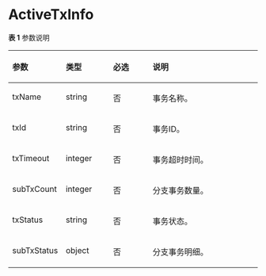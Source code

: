 # ActiveTxInfo<a name="ZH-CN_TOPIC_0115714434"></a>

**表 1**  参数说明

<a name="zh-cn_topic_0074805366_table2426172501017"></a>
<table><thead align="left"><tr id="zh-cn_topic_0074805366_row1742715252103"><th class="cellrowborder" valign="top" width="21%" id="mcps1.2.5.1.1"><p id="zh-cn_topic_0074805366_p20427825141016"><a name="zh-cn_topic_0074805366_p20427825141016"></a><a name="zh-cn_topic_0074805366_p20427825141016"></a>参数</p>
</th>
<th class="cellrowborder" valign="top" width="19%" id="mcps1.2.5.1.2"><p id="zh-cn_topic_0074805366_p942772514102"><a name="zh-cn_topic_0074805366_p942772514102"></a><a name="zh-cn_topic_0074805366_p942772514102"></a>类型</p>
</th>
<th class="cellrowborder" valign="top" width="16%" id="mcps1.2.5.1.3"><p id="zh-cn_topic_0074805366_p1442712511109"><a name="zh-cn_topic_0074805366_p1442712511109"></a><a name="zh-cn_topic_0074805366_p1442712511109"></a>必选</p>
</th>
<th class="cellrowborder" valign="top" width="44%" id="mcps1.2.5.1.4"><p id="zh-cn_topic_0074805366_p164272025201010"><a name="zh-cn_topic_0074805366_p164272025201010"></a><a name="zh-cn_topic_0074805366_p164272025201010"></a>说明</p>
</th>
</tr>
</thead>
<tbody><tr id="zh-cn_topic_0074805366_row15428122518105"><td class="cellrowborder" valign="top" width="21%" headers="mcps1.2.5.1.1 "><p id="zh-cn_topic_0074805366_p82321145171020"><a name="zh-cn_topic_0074805366_p82321145171020"></a><a name="zh-cn_topic_0074805366_p82321145171020"></a>txName</p>
</td>
<td class="cellrowborder" valign="top" width="19%" headers="mcps1.2.5.1.2 "><p id="zh-cn_topic_0074805366_p134288253104"><a name="zh-cn_topic_0074805366_p134288253104"></a><a name="zh-cn_topic_0074805366_p134288253104"></a>string</p>
</td>
<td class="cellrowborder" valign="top" width="16%" headers="mcps1.2.5.1.3 "><p id="zh-cn_topic_0074805366_p6428152561016"><a name="zh-cn_topic_0074805366_p6428152561016"></a><a name="zh-cn_topic_0074805366_p6428152561016"></a>否</p>
</td>
<td class="cellrowborder" valign="top" width="44%" headers="mcps1.2.5.1.4 "><p id="zh-cn_topic_0074805366_p15428825141011"><a name="zh-cn_topic_0074805366_p15428825141011"></a><a name="zh-cn_topic_0074805366_p15428825141011"></a>事务名称。</p>
</td>
</tr>
<tr id="zh-cn_topic_0074805366_row64281625111017"><td class="cellrowborder" valign="top" width="21%" headers="mcps1.2.5.1.1 "><p id="zh-cn_topic_0074805366_p723194551013"><a name="zh-cn_topic_0074805366_p723194551013"></a><a name="zh-cn_topic_0074805366_p723194551013"></a>txId</p>
</td>
<td class="cellrowborder" valign="top" width="19%" headers="mcps1.2.5.1.2 "><p id="zh-cn_topic_0074805366_p342812520106"><a name="zh-cn_topic_0074805366_p342812520106"></a><a name="zh-cn_topic_0074805366_p342812520106"></a>string</p>
</td>
<td class="cellrowborder" valign="top" width="16%" headers="mcps1.2.5.1.3 "><p id="zh-cn_topic_0074805366_p1242816254104"><a name="zh-cn_topic_0074805366_p1242816254104"></a><a name="zh-cn_topic_0074805366_p1242816254104"></a>否</p>
</td>
<td class="cellrowborder" valign="top" width="44%" headers="mcps1.2.5.1.4 "><p id="zh-cn_topic_0074805366_p20428112501018"><a name="zh-cn_topic_0074805366_p20428112501018"></a><a name="zh-cn_topic_0074805366_p20428112501018"></a>事务ID。</p>
</td>
</tr>
<tr id="zh-cn_topic_0074805366_row174287251105"><td class="cellrowborder" valign="top" width="21%" headers="mcps1.2.5.1.1 "><p id="zh-cn_topic_0074805366_p172301245111016"><a name="zh-cn_topic_0074805366_p172301245111016"></a><a name="zh-cn_topic_0074805366_p172301245111016"></a>txTimeout</p>
</td>
<td class="cellrowborder" valign="top" width="19%" headers="mcps1.2.5.1.2 "><p id="zh-cn_topic_0074805366_p24281425191018"><a name="zh-cn_topic_0074805366_p24281425191018"></a><a name="zh-cn_topic_0074805366_p24281425191018"></a>integer</p>
</td>
<td class="cellrowborder" valign="top" width="16%" headers="mcps1.2.5.1.3 "><p id="zh-cn_topic_0074805366_p19428525181012"><a name="zh-cn_topic_0074805366_p19428525181012"></a><a name="zh-cn_topic_0074805366_p19428525181012"></a>否</p>
</td>
<td class="cellrowborder" valign="top" width="44%" headers="mcps1.2.5.1.4 "><p id="zh-cn_topic_0074805366_p2042822516105"><a name="zh-cn_topic_0074805366_p2042822516105"></a><a name="zh-cn_topic_0074805366_p2042822516105"></a>事务超时时间。</p>
</td>
</tr>
<tr id="zh-cn_topic_0074805366_row44281825121016"><td class="cellrowborder" valign="top" width="21%" headers="mcps1.2.5.1.1 "><p id="zh-cn_topic_0074805366_p1722717452100"><a name="zh-cn_topic_0074805366_p1722717452100"></a><a name="zh-cn_topic_0074805366_p1722717452100"></a>subTxCount</p>
</td>
<td class="cellrowborder" valign="top" width="19%" headers="mcps1.2.5.1.2 "><p id="zh-cn_topic_0074805366_p542962515100"><a name="zh-cn_topic_0074805366_p542962515100"></a><a name="zh-cn_topic_0074805366_p542962515100"></a>integer</p>
</td>
<td class="cellrowborder" valign="top" width="16%" headers="mcps1.2.5.1.3 "><p id="zh-cn_topic_0074805366_p16429725151011"><a name="zh-cn_topic_0074805366_p16429725151011"></a><a name="zh-cn_topic_0074805366_p16429725151011"></a>否</p>
</td>
<td class="cellrowborder" valign="top" width="44%" headers="mcps1.2.5.1.4 "><p id="zh-cn_topic_0074805366_p7429162510104"><a name="zh-cn_topic_0074805366_p7429162510104"></a><a name="zh-cn_topic_0074805366_p7429162510104"></a>分支事务数量。</p>
</td>
</tr>
<tr id="zh-cn_topic_0074805366_row642992514104"><td class="cellrowborder" valign="top" width="21%" headers="mcps1.2.5.1.1 "><p id="zh-cn_topic_0074805366_p922634591019"><a name="zh-cn_topic_0074805366_p922634591019"></a><a name="zh-cn_topic_0074805366_p922634591019"></a>txStatus</p>
</td>
<td class="cellrowborder" valign="top" width="19%" headers="mcps1.2.5.1.2 "><p id="zh-cn_topic_0074805366_p12429192511012"><a name="zh-cn_topic_0074805366_p12429192511012"></a><a name="zh-cn_topic_0074805366_p12429192511012"></a>string</p>
</td>
<td class="cellrowborder" valign="top" width="16%" headers="mcps1.2.5.1.3 "><p id="zh-cn_topic_0074805366_p10429725191018"><a name="zh-cn_topic_0074805366_p10429725191018"></a><a name="zh-cn_topic_0074805366_p10429725191018"></a>否</p>
</td>
<td class="cellrowborder" valign="top" width="44%" headers="mcps1.2.5.1.4 "><p id="zh-cn_topic_0074805366_p1442972551015"><a name="zh-cn_topic_0074805366_p1442972551015"></a><a name="zh-cn_topic_0074805366_p1442972551015"></a>事务状态。</p>
</td>
</tr>
<tr id="zh-cn_topic_0074805366_row1642910255109"><td class="cellrowborder" valign="top" width="21%" headers="mcps1.2.5.1.1 "><p id="zh-cn_topic_0074805366_p202223450108"><a name="zh-cn_topic_0074805366_p202223450108"></a><a name="zh-cn_topic_0074805366_p202223450108"></a>subTxStatus</p>
</td>
<td class="cellrowborder" valign="top" width="19%" headers="mcps1.2.5.1.2 "><p id="zh-cn_topic_0074805366_p54294256100"><a name="zh-cn_topic_0074805366_p54294256100"></a><a name="zh-cn_topic_0074805366_p54294256100"></a>object</p>
</td>
<td class="cellrowborder" valign="top" width="16%" headers="mcps1.2.5.1.3 "><p id="zh-cn_topic_0074805366_p1742952531010"><a name="zh-cn_topic_0074805366_p1742952531010"></a><a name="zh-cn_topic_0074805366_p1742952531010"></a>否</p>
</td>
<td class="cellrowborder" valign="top" width="44%" headers="mcps1.2.5.1.4 "><p id="zh-cn_topic_0074805366_p10429152581020"><a name="zh-cn_topic_0074805366_p10429152581020"></a><a name="zh-cn_topic_0074805366_p10429152581020"></a>分支事务明细。</p>
</td>
</tr>
</tbody>
</table>

